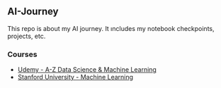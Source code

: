 ## AI-Journey 
This repo is about my AI journey. It ıncludes my notebook checkpoints, projects, etc.


### Courses
* [Udemy - A-Z Data Science & Machine Learning](https://www.udemy.com/course/python-egitimi/)
* [Stanford University - Machine Learning](https://www.coursera.org/learn/machine-learning)
